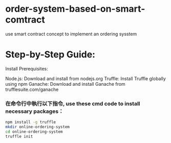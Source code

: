 # order-system-based-on-smart-comtract
use smart contract concept to implement an ordering sysstem

# Step-by-Step Guide:
Install Prerequisites:

Node.js: Download and install from nodejs.org
Truffle: Install Truffle globally using npm
Ganache: Download and install Ganache from trufflesuite.com/ganache
### 在命令行中執行以下指令, use these cmd code to install necessary packages：
```bash
npm install -g truffle
mkdir online-ordering-system
cd online-ordering-system
truffle init
